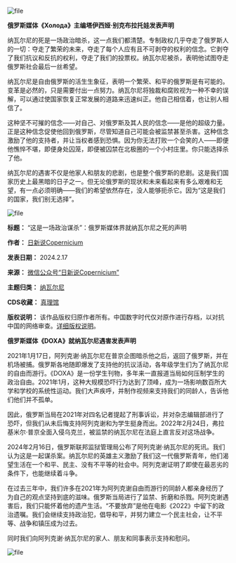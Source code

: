![file](https://chinadigitaltimes.net/chinese/files/2024/02/image-1708164314336.png)


**俄罗斯媒体《Холода》主编塔伊西娅·别克布拉托娃发表声明** 


纳瓦尔尼的死是一场政治暗杀，这一点我们都清楚。专制政权几乎夺走了俄罗斯人的一切：夺走了繁荣的未来，夺走了每个人应有且不可剥夺的权利的信念。它剥夺了我们抗议和反抗的权利，夺走了我们的投票权。纳瓦尔尼被杀，表明他试图夺走俄罗斯社会最后一丝希望。


纳瓦尔尼是自由俄罗斯的活生生象征，表明一个繁荣、和平的俄罗斯是有可能的。变革是必然的，只是需要付出一点努力。纳瓦尔尼将独裁和腐败视为一种不幸的误解，可以通过使国家恢复正常发展的道路来迅速纠正。他自己相信着，也让别人相信了。


这种坚不可摧的信念——对自己、对俄罗斯及其人民的信念——是他的超级力量。正是这种信念促使他回到俄罗斯，尽管知道自己可能会被监禁甚至杀害。这种信念激励了他的支持者，并让当权者感到恐惧。因为你无法打败一个会笑的人——即便他憔悴不堪，即便身处囚笼，即便被囚禁在北极圈的一个小村庄里。你只能选择杀了他。


纳瓦尔尼的遇害不仅是他家人和朋友的悲剧，也是整个俄罗斯的悲剧。这是我们国家历史上最黑暗的日子之一。但无论俄罗斯的现状和未来看起来有多么艰难和无望，有一点必须明确——我们的希望依然存在，没人能够扼杀它。因为“这是我们的国家，我们别无选择”。


![file](https://chinadigitaltimes.net/chinese/files/2024/02/image-1708164333644.png)




**标题：** “这是一场政治谋杀”：俄罗斯媒体界就纳瓦尔尼之死的声明  

**作者：** [日新说Copernicium](https://chinadigitaltimes.net/space/日新说Copernicium)  

**发表日期：** 2024.2.17  

**来源：** [微信公众号“日新说Copernicium”](https://mp.weixin.qq.com/s/YW1xqqAlfumAcuWY8NDToA)  

**主题归类：** [纳瓦尔尼](https://chinadigitaltimes.net/space/纳瓦尔尼)  

**CDS收藏：** [真理馆](https://chinadigitaltimes.net/space/%E7%9C%9F%E7%90%86%E9%A6%86)  

**版权说明：** 该作品版权归原作者所有。中国数字时代仅对原作进行存档，以对抗中国的网络审查。[详细版权说明](https://chinadigitaltimes.net/chinese/copyright)。


**俄罗斯媒体《DOXA》就纳瓦尔尼遇害发表声明** 


2021年1月17日，阿列克谢·纳瓦尔尼在普京企图暗杀他之后，返回了俄罗斯，并在机场被捕。俄罗斯各地随即爆发了支持他的抗议活动，各年级学生们为了纳瓦尔尼的自由而游行。《DOXA》是一份学生刊物，多年来一直报道当局如何压制学生的政治自由。2021年1月，这种大规模恐吓行为达到了顶峰，成为一场影响数百所大学和学校的系统性运动。我们大声疾呼，并制作视频来支持我们的同龄人，告诉他们他们并不孤单。


因此，俄罗斯当局在2021年对四名记者提起了刑事诉讼，并对杂志编辑部进行了恐吓，但我们从未后悔支持阿列克谢和为学生挺身而出。2022年2月24日，弗拉基米尔·普京全面入侵乌克兰，被监禁的纳瓦尔尼在法庭上直言反对这场战争。


2024年2月16日，俄罗斯联邦监狱管理局公布了阿列克谢·纳瓦尔尼的死讯。我们认为这是一起谋杀案。纳瓦尔尼的英雄主义激励了我们这一代俄罗斯青年，他们渴望生活在一个和平、民主、没有不平等的社会中。阿列克谢证明了即使在最恶劣的条件下，也能继续着斗争。


在过去三年中，我们许多在2021年为阿列克谢自由而游行的同龄人都亲身经历了为自己的观点坚持到底的滋味。俄罗斯当局进行了监禁、折磨和杀戮。阿列克谢遇害后，我们只能怀着他的遗产生活。“不要放弃”是他在电影《2022》中留下的政治遗嘱。我们会继续支持政治犯，倡导和平，并努力建立一个民主社会，让不平等、战争和镇压成为过去。


同时我们向阿列克谢·纳瓦尔尼的家人、朋友和同事表示支持和慰问。


![file](https://chinadigitaltimes.net/chinese/files/2024/02/image-1708164352215.png)

